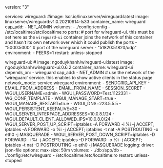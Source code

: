 version: "3"

services:
  wireguard:
    #image: lscr.io/linuxserver/wireguard:latest
    image: linuxserver/wireguard:v1.0.20210914-ls33
    container_name: wireguard
    cap_add:
      - NET_ADMIN
    volumes:
      - ./config:/config
      - /etc/localtime:/etc/localtime:ro
    ports:
      # port for wireguard-ui. this must be set here as the `wireguard-ui` container joins the network of this container and hasn't its own network over which it could publish the ports
      - "5000:5000"
      # port of the wireguard server
      - "51820:51820/udp"
    environment:
      - PEERS=1
    restart: unless-stopped
      
  wireguard-ui:
    # image: ngoduykhanh/wireguard-ui:latest
    image: ngoduykhanh/wireguard-ui:0.6.2
    container_name: wireguard-ui
    depends_on:
      - wireguard
    cap_add:
      - NET_ADMIN
    # use the network of the 'wireguard' service. this enables to show active clients in the status page
    network_mode: service:wireguard
    environment:
      - SENDGRID_API_KEY
      - EMAIL_FROM_ADDRESS
      - EMAIL_FROM_NAME
      - SESSION_SECRET
      - WGUI_USERNAME=admin
      - WGUI_PASSWORD=Test.1122331
      - WG_CONF_TEMPLATE
      - WGUI_MANAGE_START=true
      - WGUI_MANAGE_RESTART=true
      - WGUI_DNS=223.5.5.5
      - WGUI_PERSISTENT_KEEPALIVE=30
      - WGUI_SERVER_INTERFACE_ADDRESSES=10.0.8.1/24
      - WGUI_DEFAULT_CLIENT_ALLOWED_IPS=10.0.8.0/24
      - WGUI_SERVER_POST_UP_SCRIPT=iptables -A FORWARD -i %i -j ACCEPT; iptables -A FORWARD -o %i -j ACCEPT; iptables -t nat -A POSTROUTING -o eth0 -j MASQUERADE
      - WGUI_SERVER_POST_DOWN_SCRIPT=iptables -D FORWARD -i %i -j ACCEPT; iptables -D FORWARD -o %i -j ACCEPT; iptables -t nat -D POSTROUTING -o eth0 -j MASQUERADE
    logging:
      driver: json-file
      options:
        max-size: 50m
    volumes:
      - ./db:/app/db
      - ./config:/etc/wireguard
      - /etc/localtime:/etc/localtime:ro
    restart: unless-stopped